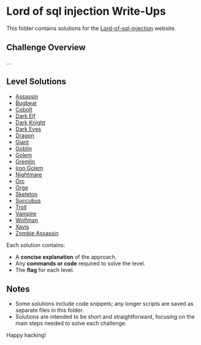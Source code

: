 # Lord of sql injection Write-Ups

This folder contains solutions for the [Lord-of-sql-injection](https://los.rubiya.kr/) website. 

## Challenge Overview
...

## Level Solutions
- [Assassin](./assassin.md)
- [Bugbear](./bugbear.md)
- [Cobolt](./cobolt.md)
- [Dark Elf](./darkelf.md)
- [Dark Knight](./darkknight.md)
- [Dark Eyes](./dark_eyes.md)
- [Dragon](./dragon.md)
- [Giant](./giant.md)
- [Goblin](./goblin.md)
- [Golem](./golem.md)
- [Gremlin](./gremlin.md)
- [Iron Golem](./iron_golem.md)
- [Nightmare](./nightmare.md)
- [Orc](./orc.md)
- [Orge](./orge.md)
- [Skeleton](./skeleton.md)
- [Succubus](./succubus.md)
- [Troll](./troll.md)
- [Vampire](./vampire.md)
- [Wolfman](./wolfman.md)
- [Xavis](./xavis.md)
- [Zombie Assassin](./zombie_assassin.md)

Each solution contains:
- A **concise explanation** of the approach.
- Any **commands or code** required to solve the level.
- The **flag** for each level.

## Notes
- Some solutions include code snippets; any longer scripts are saved as separate files in this folder.
- Solutions are intended to be short and straightforward, focusing on the main steps needed to solve each challenge.
  
Happy hacking!
